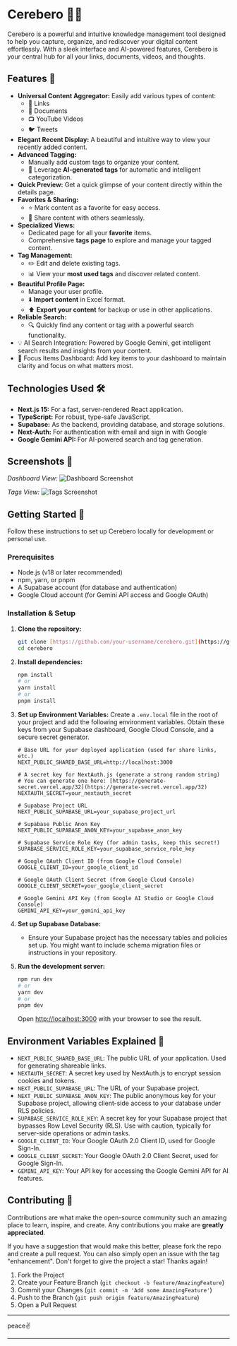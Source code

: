 # Cerebero 🧠✨

Cerebero is a powerful and intuitive knowledge management tool designed to help you capture, organize, and rediscover your digital content effortlessly. With a sleek interface and AI-powered features, Cerebero is your central hub for all your links, documents, videos, and thoughts.

## Features 🚀

- **Universal Content Aggregator:** Easily add various types of content:
  - 🔗 Links
  - 📄 Documents
  - 📺 YouTube Videos
  - 🐦 Tweets
- **Elegant Recent Display:** A beautiful and intuitive way to view your recently added content.
- **Advanced Tagging:**
  - Manually add custom tags to organize your content.
  - 🤖 Leverage **AI-generated tags** for automatic and intelligent categorization.
- **Quick Preview:** Get a quick glimpse of your content directly within the details page.
- **Favorites & Sharing:**
  - ⭐ Mark content as a favorite for easy access.
  - 🔗 Share content with others seamlessly.
- **Specialized Views:**
  - Dedicated page for all your **favorite** items.
  - Comprehensive **tags page** to explore and manage your tagged content.
- **Tag Management:**
  - ✏️ Edit and delete existing tags.
  - 📊 View your **most used tags** and discover related content.
- **Beautiful Profile Page:**
  - Manage your user profile.
  - ⬇️ **Import content** in Excel format.
  - ⬆️ **Export your content** for backup or use in other applications.
- **Reliable Search:**
  - 🔍 Quickly find any content or tag with a powerful search functionality.
- 💡 AI Search Integration: Powered by Google Gemini, get intelligent search results and insights from your content.
- 🎯 Focus Items Dashboard: Add key items to your dashboard to maintain clarity and focus on what matters most.

## Technologies Used 🛠️

- **Next.js 15:** For a fast, server-rendered React application.
- **TypeScript:** For robust, type-safe JavaScript.
- **Supabase:** As the backend, providing database, and storage solutions.
- **Next-Auth:** For authentication with email and sign in with Google
- **Google Gemini API:** For AI-powered search and tag generation.

## Screenshots 📸

_Dashboard View:_
![Dashboard Screenshot](/public/dashboard.png)

_Tags View:_
![Tags Screenshot](/public/tags-page.png)

## Getting Started 🏁

Follow these instructions to set up Cerebero locally for development or personal use.

### Prerequisites

- Node.js (v18 or later recommended)
- npm, yarn, or pnpm
- A Supabase account (for database and authentication)
- Google Cloud account (for Gemini API access and Google OAuth)

### Installation & Setup

1.  **Clone the repository:**

    ```bash
    git clone [https://github.com/your-username/cerebero.git](https://github.com/your-username/cerebero.git)
    cd cerebero
    ```

2.  **Install dependencies:**

    ```bash
    npm install
    # or
    yarn install
    # or
    pnpm install
    ```

3.  **Set up Environment Variables:**
    Create a `.env.local` file in the root of your project and add the following environment variables. Obtain these keys from your Supabase dashboard, Google Cloud Console, and a secure secret generator.

    ```env
    # Base URL for your deployed application (used for share links, etc.)
    NEXT_PUBLIC_SHARED_BASE_URL=http://localhost:3000

    # A secret key for NextAuth.js (generate a strong random string)
    # You can generate one here: [https://generate-secret.vercel.app/32](https://generate-secret.vercel.app/32)
    NEXTAUTH_SECRET=your_nextauth_secret

    # Supabase Project URL
    NEXT_PUBLIC_SUPABASE_URL=your_supabase_project_url

    # Supabase Public Anon Key
    NEXT_PUBLIC_SUPABASE_ANON_KEY=your_supabase_anon_key

    # Supabase Service Role Key (for admin tasks, keep this secret!)
    SUPABASE_SERVICE_ROLE_KEY=your_supabase_service_role_key

    # Google OAuth Client ID (from Google Cloud Console)
    GOOGLE_CLIENT_ID=your_google_client_id

    # Google OAuth Client Secret (from Google Cloud Console)
    GOOGLE_CLIENT_SECRET=your_google_client_secret

    # Google Gemini API Key (from Google AI Studio or Google Cloud Console)
    GEMINI_API_KEY=your_gemini_api_key
    ```

4.  **Set up Supabase Database:**

    - Ensure your Supabase project has the necessary tables and policies set up. You might want to include schema migration files or instructions in your repository.

5.  **Run the development server:**
    ```bash
    npm run dev
    # or
    yarn dev
    # or
    pnpm dev
    ```
    Open [http://localhost:3000](http://localhost:3000) with your browser to see the result.

## Environment Variables Explained 🔑

- `NEXT_PUBLIC_SHARED_BASE_URL`: The public URL of your application. Used for generating shareable links.
- `NEXTAUTH_SECRET`: A secret key used by NextAuth.js to encrypt session cookies and tokens.
- `NEXT_PUBLIC_SUPABASE_URL`: The URL of your Supabase project.
- `NEXT_PUBLIC_SUPABASE_ANON_KEY`: The public anonymous key for your Supabase project, allowing client-side access to your database under RLS policies.
- `SUPABASE_SERVICE_ROLE_KEY`: A secret key for your Supabase project that bypasses Row Level Security (RLS). Use with caution, typically for server-side operations or admin tasks.
- `GOOGLE_CLIENT_ID`: Your Google OAuth 2.0 Client ID, used for Google Sign-In.
- `GOOGLE_CLIENT_SECRET`: Your Google OAuth 2.0 Client Secret, used for Google Sign-In.
- `GEMINI_API_KEY`: Your API key for accessing the Google Gemini API for AI features.

## Contributing 🤝

Contributions are what make the open-source community such an amazing place to learn, inspire, and create. Any contributions you make are **greatly appreciated**.

If you have a suggestion that would make this better, please fork the repo and create a pull request. You can also simply open an issue with the tag "enhancement".
Don't forget to give the project a star! Thanks again!

1.  Fork the Project
2.  Create your Feature Branch (`git checkout -b feature/AmazingFeature`)
3.  Commit your Changes (`git commit -m 'Add some AmazingFeature'`)
4.  Push to the Branch (`git push origin feature/AmazingFeature`)
5.  Open a Pull Request

---

peace✌️
****
